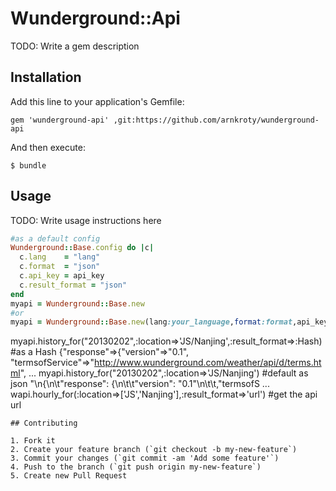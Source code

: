 # Wunderground::Api

TODO: Write a gem description

## Installation

Add this line to your application's Gemfile:

    gem 'wunderground-api' ,git:https://github.com/arnkroty/wunderground-api

And then execute:

    $ bundle

## Usage

TODO: Write usage instructions here
```ruby
#as a default config
Wunderground::Base.config do |c|
  c.lang    = "lang"
  c.format  = "json"
  c.api_key = api_key
  c.result_format = "json"
end
myapi = Wunderground::Base.new
#or
myapi = Wunderground::Base.new(lang:your_language,format:format,api_key:your_api_key)
```
 myapi.history_for("20130202",:location=>'JS/Nanjing',:result_format=>:Hash)
 #as a Hash {"response"=>{"version"=>"0.1", "termsofService"=>"http://www.wunderground.com/weather/api/d/terms.html", ...
myapi.history_for("20130202",:location=>'JS/Nanjing')
 #default as json  "\n{\n\t\"response\": {\n\t\t\"version\": \"0.1\"\n\t\t,\"termsofS ...
wapi.hourly_for(:location=>['JS','Nanjing'],:result_format=>'url') #get the api url
```
## Contributing

1. Fork it
2. Create your feature branch (`git checkout -b my-new-feature`)
3. Commit your changes (`git commit -am 'Add some feature'`)
4. Push to the branch (`git push origin my-new-feature`)
5. Create new Pull Request
